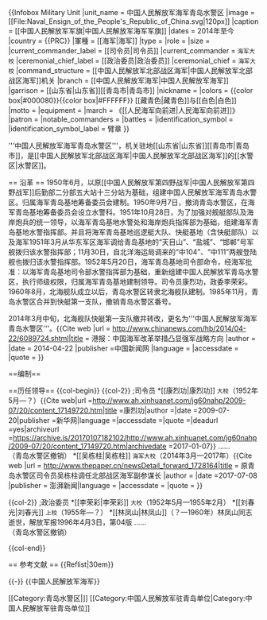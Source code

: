 {{Infobox Military Unit
|unit_name = 中国人民解放军海军青岛水警区
|image = [[File:Naval_Ensign_of_the_People's_Republic_of_China.svg|120px]]
|caption = [[中国人民解放军军旗|中国人民解放军海军军旗]]
|dates = 2014年至今
|country = {{PRC}}
|軍種 = [[海军|海军]]
|type =
|role = 
|size = 
|current_commander_label = [[司令员|司令员]]
|current_commander  =  <small>海军大校</small>
|ceremonial_chief_label = [[政治委员|政治委员]]
|ceremonial_chief =  <small>海军大校</small>
|command_structure = [[中国人民解放军北部战区海军|中国人民解放军北部战区海军]]机关
|branch = [[中国人民解放军海军|中国人民解放军海军]]
|garrison = [[山东省|山东省]][[青岛市|青岛市]]
|nickname = 
|colors = {{color box|#000080}}{{color box|#FFFFFF}} [[藏青色|藏青色]]与[[白色|白色]]
|motto = 
|equipment =
|march = 《[[人民海军向前进|人民海军向前进]]》
|patron =
|notable_commanders = 
|battles = 
|identification_symbol =
|identification_symbol_label = 臂章
}}

'''中国人民解放军海军青岛水警区'''，机关驻地[[山东省|山东省]][[青岛市|青岛市]]，是[[中国人民解放军北部战区海军|中国人民解放军北部战区海军]]的[[水警区|水警区]]。

== 沿革 ==
1950年6月，以原[[中国人民解放军第四野战军|中国人民解放军第四野战军]]后勤部二分部五大站十三分站为基础，组建中国人民解放军海军青岛水警区。归属海军青岛基地筹备委员会建制。1950年9月7日，撤消青岛水警区，在海军青岛基地筹备委员会设立水警科。1951年10月28日，为了加强对舰艇部队及海岸炮兵的统一领导，以海军青岛基地水警处和海岸炮兵指挥部为基础，组建海军青岛基地水警指挥部。并且将海军青岛基地巡逻艇大队、快艇基地（含快艇部队）以及海军1951年3月从华东军区海军调给青岛基地的“天目山”、“盐城”、“邯郸”号军舰拨归该水警指挥部；11月30日，自北洋海运局调来的“中104”、“中111”两艘登陆舰也拨归该水警指挥部。1952年5月20日，海军青岛基地司令部命令，经海军批准：以海军青岛基地司令部水警指挥部为基础，重新组建中国人民解放军青岛水警区，执行师级权限，归属海军青岛基地建制领导。司令员康烈功，政委李荣彩。1960年8月，北海舰队成立以后，青岛水警区转隶北海舰队建制。1985年11月，青岛水警区合并到快艇第一支队，撤销青岛水警区番号。

2014年3月中旬，北海舰队快艇第一支队撤并转改，更名为'''中国人民解放军海军青岛水警区'''。<ref name=zxw>{{Cite web |url =  http://www.chinanews.com/hb/2014/04-22/6089724.shtml|title = 港报：中国海军改革举措凸显强军战略方向 |author =  |date = 2014-04-22 |publisher =中国新闻网  |language =  |accessdate =  |quote =  }}</ref>

==编制==

==历任领导==
{{col-begin}}
{{col-2}}
;司令员
*[[康烈功|康烈功]] <small>大校</small>（1952年5月—？）<ref>{{Cite web|url =http://www.ah.xinhuanet.com/jg60nahp/2009-07/20/content_17149720.htm|title =康烈功|author =|date =2009-07-20|publisher =新华网|language =|accessdate =|quote =|deadurl =yes|archiveurl =https://archive.is/20170107182102/http://www.ah.xinhuanet.com/jg60nahp/2009-07/20/content_17149720.htm|archivedate =2017-01-07}}</ref>
……<br>
（青岛水警区撤销）
*[[吴栋柱|吴栋柱]] <small>海军大校</small>（2014年3月—2017年）<ref name=zxw/><ref>{{Cite web |url =  http://www.thepaper.cn/newsDetail_forward_1728164|title = 原青岛水警区司令员吴栋柱调任北部战区海军副参谋长 |author =  |date =2017-07-08   |publisher =  澎湃新闻|language =  |accessdate =  |quote =  }}</ref>

{{col-2}}
;政治委员
*[[李荣彩|李荣彩]] <small>大校</small>（1952年5月—1955年2月）
*[[刘春光|刘春光]] <small>上校</small>（1955年—？）
*[[林凤山|林凤山]]（？—1960年）<ref>林凤山同志逝世，解放军报1996年4月3日，第04版</ref>
……<br>
（青岛水警区撤销）

{{col-end}}

== 参考文献 ==
{{Reflist|30em}}

{{-}}
{{中国人民解放军海军}}

[[Category:青岛水警区|]]
[[Category:中国人民解放军驻青岛单位|Category:中国人民解放军驻青岛单位]]